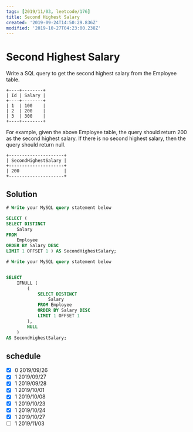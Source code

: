 ```yaml
---
tags: [2019/11/03, leetcode/176]
title: Second Highest Salary
created: '2019-09-24T14:50:29.836Z'
modified: '2019-10-27T04:23:00.238Z'
---
```


# Second Highest Salary

Write a SQL query to get the second highest salary from the Employee table.

```
+----+--------+
| Id | Salary |
+----+--------+
| 1  | 100    |
| 2  | 200    |
| 3  | 300    |
+----+--------+
```

For example, given the above Employee table, the query should return 200 as the second highest salary. If there is no second highest salary, then the query should return null.

```
+---------------------+
| SecondHighestSalary |
+---------------------+
| 200                 |
+---------------------+
```

## Solution

```sql
# Write your MySQL query statement below

SELECT (
SELECT DISTINCT
    Salary
FROM
    Employee
ORDER BY Salary DESC
LIMIT 1 OFFSET 1 ) AS SecondHighestSalary;
```

```sql
# Write your MySQL query statement below


SELECT 
    IFNULL (
        (
            SELECT DISTINCT
                Salary
            FROM Employee
            ORDER BY Salary DESC
            LIMIT 1 OFFSET 1
        ), 
        NULL
    )
AS SecondHighestSalary;
```

## schedule

* [x] 0 2019/09/26
* [x] 1 2019/09/27
* [x] 1 2019/09/28
* [x] 1 2019/10/01
* [x] 1 2019/10/08
* [x] 1 2019/10/23
* [x] 1 2019/10/24
* [x] 1 2019/10/27
* [ ] 1 2019/11/03

